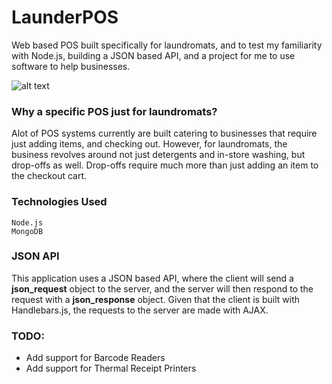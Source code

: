 # LaunderPOS
Web based POS built specifically for laundromats, and to test my familiarity with Node.js, building a JSON based API, and a project for me to use software to help businesses.

![alt text](https://github.com/XinnyLiuu/LaunderPOS/blob/master/public/soap.png)

### Why a specific POS just for laundromats?
Alot of POS systems currently are built catering to businesses that require just adding items, and checking out. However, for laundromats, the business revolves around not just detergents and in-store washing, but drop-offs as well. Drop-offs require much more than just adding an item to the checkout cart.

### Technologies Used
```
Node.js
MongoDB
```

### JSON API
This application uses a JSON based API, where the client will send a **json_request** object to the server, and the server will then respond to the request with a **json_response** object. Given that the client is built with Handlebars.js, the requests to the server are made with AJAX.

### TODO:
- Add support for Barcode Readers
- Add support for Thermal Receipt Printers
